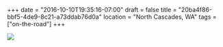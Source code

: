 +++
date = "2016-10-10T19:35:16-07:00"
draft = false
title = "20ba4f86-bbf5-4de9-8c21-a73ddab76d0a"
location = "North Cascades, WA"
tags = ["on-the-road"]
+++

![](https://d17enza3bfujl8.cloudfront.net/20161009_01_36.jpg)

